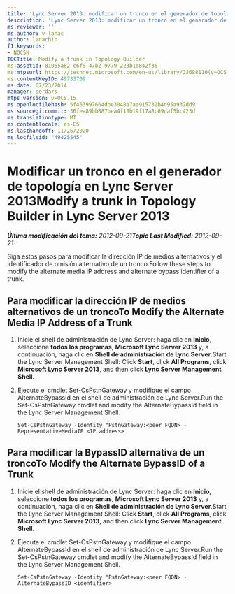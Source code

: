```yaml
---
title: 'Lync Server 2013: modificar un tronco en el generador de topología'
description: 'Lync Server 2013: modificar un tronco en el generador de topología.'
ms.reviewer: ''
ms.author: v-lanac
author: lanachin
f1.keywords:
- NOCSH
TOCTitle: Modify a trunk in Topology Builder
ms:assetid: 81055a82-c6f8-47b2-9779-223b1d842f36
ms:mtpsurl: https://technet.microsoft.com/en-us/library/JJ688110(v=OCS.15)
ms:contentKeyID: 49733709
ms.date: 07/23/2014
manager: serdars
mtps_version: v=OCS.15
ms.openlocfilehash: 5f453997664dbe3048a7aa915732b4d95a932dd9
ms.sourcegitcommit: 36fee89bb887bea4f18b19f17a8c69daf5bc423d
ms.translationtype: MT
ms.contentlocale: es-ES
ms.lasthandoff: 11/26/2020
ms.locfileid: "49425545"
---
```

# <a name="modify-a-trunk-in-topology-builder-in-lync-server-2013"></a><span data-ttu-id="fcb7f-103">Modificar un tronco en el generador de topología en Lync Server 2013</span><span class="sxs-lookup"><span data-stu-id="fcb7f-103">Modify a trunk in Topology Builder in Lync Server 2013</span></span>

<div data-xmlns="http://www.w3.org/1999/xhtml">

<div class="topic" data-xmlns="http://www.w3.org/1999/xhtml" data-msxsl="urn:schemas-microsoft-com:xslt" data-cs="https://msdn.microsoft.com/">

<div data-asp="https://msdn2.microsoft.com/asp">



</div>

<div id="mainSection">

<div id="mainBody"><span data-ttu-id="fcb7f-104">

<span> </span></span><span class="sxs-lookup"><span data-stu-id="fcb7f-104">

<span> </span></span></span>

<span data-ttu-id="fcb7f-105">_**Última modificación del tema:** 2012-09-21_</span><span class="sxs-lookup"><span data-stu-id="fcb7f-105">_**Topic Last Modified:** 2012-09-21_</span></span>

<span data-ttu-id="fcb7f-106">Siga estos pasos para modificar la dirección IP de medios alternativos y el identificador de omisión alternativo de un tronco.</span><span class="sxs-lookup"><span data-stu-id="fcb7f-106">Follow these steps to modify the alternate media IP address and alternate bypass identifier of a trunk.</span></span>

<div>

## <a name="to-modify-the-alternate-media-ip-address-of-a-trunk"></a><span data-ttu-id="fcb7f-107">Para modificar la dirección IP de medios alternativos de un tronco</span><span class="sxs-lookup"><span data-stu-id="fcb7f-107">To Modify the Alternate Media IP Address of a Trunk</span></span>

1.  <span data-ttu-id="fcb7f-108">Inicie el shell de administración de Lync Server: haga clic en **Inicio**, seleccione **todos los programas**, **Microsoft Lync Server 2013** y, a continuación, haga clic en **Shell de administración de Lync Server**.</span><span class="sxs-lookup"><span data-stu-id="fcb7f-108">Start the Lync Server Management Shell: Click **Start**, click **All Programs**, click **Microsoft Lync Server 2013**, and then click **Lync Server Management Shell**.</span></span>

2.  <span data-ttu-id="fcb7f-109">Ejecute el cmdlet Set-CsPstnGateway y modifique el campo AlternateBypassId en el shell de administración de Lync Server.</span><span class="sxs-lookup"><span data-stu-id="fcb7f-109">Run the Set-CsPstnGateway cmdlet and modify the AlternateBypassId field in the Lync Server Management Shell.</span></span>
    
        Set-CsPstnGateway -Identity "PstnGateway:<peer FQDN> -RepresentativeMediaIP <IP address>

</div>

<div>

## <a name="to-modify-the-alternate-bypassid-of-a-trunk"></a><span data-ttu-id="fcb7f-110">Para modificar la BypassID alternativa de un tronco</span><span class="sxs-lookup"><span data-stu-id="fcb7f-110">To Modify the Alternate BypassID of a Trunk</span></span>

1.  <span data-ttu-id="fcb7f-111">Inicie el shell de administración de Lync Server: haga clic en **Inicio**, seleccione **todos los programas**, **Microsoft Lync Server 2013** y, a continuación, haga clic en **Shell de administración de Lync Server**.</span><span class="sxs-lookup"><span data-stu-id="fcb7f-111">Start the Lync Server Management Shell: Click **Start**, click **All Programs**, click **Microsoft Lync Server 2013**, and then click **Lync Server Management Shell**.</span></span>

2.  <span data-ttu-id="fcb7f-112">Ejecute el cmdlet Set-CsPstnGateway y modifique el campo AlternateBypassId en el shell de administración de Lync Server.</span><span class="sxs-lookup"><span data-stu-id="fcb7f-112">Run the Set-CsPstnGateway cmdlet and modify the AlternateBypassId field in the Lync Server Management Shell.</span></span>
    
        Set-CsPstnGateway -Identity "PstnGateway:<peer FQDN> -AlternateBypassID <identifier>

<span data-ttu-id="fcb7f-113"></div>

</div>

<span> </span>

</div>

</div>

</span><span class="sxs-lookup"><span data-stu-id="fcb7f-113"></div>

</div>

<span> </span>

</div>

</div>

</span></span></div>

